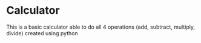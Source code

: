 # Calculator
This is a basic calculator able to do all 4 operations (add, subtract, multiply, divide) created using python
